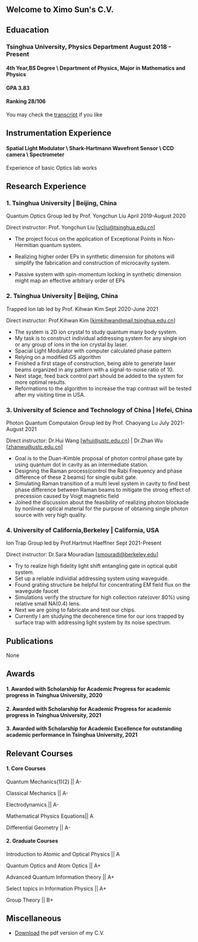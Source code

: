 ## Welcome to Ximo Sun's C.V.

## Eduacation 
### Tsinghua University, Physics Department   August 2018 - Present   
#### 4th Year,BS Degree \ Department of Physics, Major in Mathematics and Physics
#### GPA 3.83  
#### Ranking 28/106
You may check the [transcript](https://cloud.tsinghua.edu.cn/f/2f027e6a2d754892bebf/?dl=1) if you like



## Instrumentation Experience
#### Spatial Light Modulator \\ Shark-Hartmann Wavefront Sensor \\ CCD camera \\ Spectrometer
Experience of basic Optics lab works

## Research Experience
### 1. Tsinghua University | Beijing, China 
Quantum Optics Group led by Prof. Yongchun Liu  April 2019-August 2020

 Direct instructor: Prof. Yongchun Liu [ycliu@tsinghua.edu.cn]
 
 - The project focus on the application of Exceptional Points in Non-Hermitian quantum system. 
 
 - Realizing higher order EPs in synthetic dimension for photons will simplify the fabrication and construction of microcavity system.
 
 - Passive system with spin-momentum locking in synthetic dimension might map an effective arbitrary order of EPs
 
### 2. Tsinghua University | Beijing, China
Trapped Ion lab led by Prof. Kihwan Kim  Sept 2020-June 2021

 Direct instructor: Prof.Kihwan Kim [kimkihwan@mail.tsinghua.edu.cn]
 
 - The system is 2D ion crystal to study quantum many body system.
 - My task is to construct individual addressing system for any single ion or any group of ions in the ion crystal by laser.
 - Spacial Light Modulator with computer calculated phase pattern
 - Relying on a modified GS algorithm 
 - Finished a first stage of construction, being able to generate laser beams organized in any pattern with a signal-to-noise ratio of 10.
 - Next stage, feed back control part should be added to the system for more optimal results.
 - Reformations to the algorithm to increase the trap contrast will be tested after my visiting time in USA.

### 3. University of Science and Technology of China | Hefei, China
Photon Quantum Computaion Group led by Prof. Chaoyang Lu July 2021-August 2021

Direct instructor: Dr.Hui Wang [whui@ustc.edu.cn] | Dr.Zhan Wu [zhanwu@ustc.edu.cn]

- Goal is to the Duan-Kimble proposal of photon control phase gate by using quantum dot in cavity as an intermediate station. 
- Designing the Raman process(control the Rabi Frequency and phase difference of these 2 beams) for single qubit gate.
- Simulating Raman transition of a multi level system in cavity to find best phase difference between Raman beams to mitigate the strong effect of precession caused by Voigt magnetic field
- Joined the discussion about the feasibility of realizing photon blockade by nonlinear optical material for the purpose of obtaining single photon source with very high quality.

### 4. University of California,Berkeley | California, USA
Ion Trap Group led by Prof.Hartmut Haeffner  Sept 2021-Present

Direct instructor: Dr.Sara Mouradian [smouradi@berkeley.edu]

- Try to realize high fidelity light shift entangling gate in optical qubit system.
- Set up a reliable individial addressing system using waveguide.  
- Found grating structure be helpful for concentrating EM field flux on the waveguide faucet
- Simulations verify the structure for high collection rate(over 80%) using relative small NA(0.4) lens.
- Next we are going to fabricate and test our chips.
- Currently I am studying the decoherence time for our ions trapped by surface trap with addressing light system by its noise spectrum.

## Publications
None

## Awards
#### 1. Awarded with Scholarship for Academic Progress for academic progress in  Tsinghua University, 2020
#### 2. Awarded with Scholarship for Academic Progress for academic progress in  Tsinghua University, 2021
#### 3. Awarded with Scholarship for Academic Excellence for outstanding academic performance in  Tsinghua University, 2021


## Relevant Courses
#### 1. Core Courses

 Quantum Mechanics(1)(2)       || A-  
 
 Classical Mechanics           || A-

 Electrodynamics               || A- 

 Mathematical Physics Equations|| A 

 Differential Geometry         || A- 

#### 2. Graduate Courses

 Introduction to Atomic and Optical Physics       || A

 Quantum Optics and Atom Optics                   || A+

 Advanced Quantum Information theory              || A+

 Select topics in Information Physics             || A+ 

 Group Theory                                     || B+


## Miscellaneous

- [Download](https://cloud.tsinghua.edu.cn/f/d17005272b0c4c35a4e3/?dl=1) the pdf version of my C.V.
 
